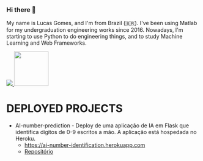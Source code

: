 ### Hi there 👋


My name is Lucas Gomes, and I'm from Brazil (🇧🇷). I've been using Matlab for my undergraduation engineering works since 2016. Nowadays, I'm starting to use Python to do engineering things, and to study Machine Learning and Web Frameworks.

<div>
  <a href ='https://www.linkedin.com/in/lucas-gomes-43ba57170/'>
    <img src="https://img.shields.io/badge/linkedin-%230077B5.svg?&style=for-the-badge&logo=linkedin&logoColor=white" />
  </a>
  <a href = 'https://www.researchgate.net/profile/Lucas_Gomes19'>
    <img width = 90 max-length = '100%' src = 'https://encrypted-tbn0.gstatic.com/images?q=tbn%3AANd9GcROf7-qchwBkDqLkqOkfvGtetebQsda8FnS7A&usqp=CAU'/>
  </a>
</div>

# DEPLOYED PROJECTS

 - AI-number-prediction - Deploy de uma aplicação de IA em Flask que identifica dígitos de 0-9 escritos a mão. A aplicação está hospedada no Heroku.
    - https://ai-number-identification.herokuapp.com
    - [Repositório](https://github.com/gomeslucasm/AI-number-prediction)
 

<!--
- 🌱 I’m currently learning
  - ![Python](https://img.shields.io/badge/python-%233776AB.svg?&style=flat-square&logo=python&logoColor=white)
  - ![Django](https://img.shields.io/badge/django%20-%23092E20.svg?&style=for-the-badge&logo=django&logoColor=white) 



- Matlab 
  - Signal Processing 
  - Acoustics
  
- Python

  - Machine Learning 
  - Data mining
  - Django (Web)
  


- <img width = 90 src = 'https://uwaterloo.ca/mechanical-mechatronics-engineering-information-technology/sites/ca.mechanical-mechatronics-engineering-information-technology/files/uploads/images/matlab-logo_0.jpg' />

    - Acoustics

    - Digital Signal Processing 
   ![Python](https://img.shields.io/badge/python-%233776AB.svg?&style=flat-square&logo=python&logoColor=white)
 
- 🔭 I’m currently working on ...
- 🌱 I’m currently learning ...
- 👯 I’m looking to collaborate on ...
- 🤔 I’m looking for help with ...
- 💬 Ask me about ...
- 📫 How to reach me: ...
- 😄 Pronouns: ...
- ⚡ Fun fact: ...

-->
